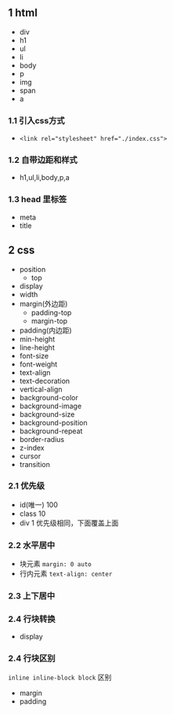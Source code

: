## 1 html
- div
- h1
- ul
- li
- body
- p
- img
- span
- a

### 1.1 引入css方式
- `<link rel="stylesheet" href="./index.css">`
### 1.2 自带边距和样式
- h1,ul,li,body,p,a
### 1.3 head 里标签
- meta
- title
## 2 css
- position
    - top
- display
- width
- margin(外边距)
    - padding-top
    - margin-top
- padding(内边距)
- min-height
- line-height
- font-size
- font-weight
- text-align
- text-decoration
- vertical-align
- background-color
- background-image
- background-size
- background-position
- background-repeat
- border-radius
- z-index
- cursor
- transition

### 2.1 优先级
- id(唯一) 100
- class 10
- div 1
优先级相同，下面覆盖上面

### 2.2 水平居中
- 块元素 `margin: 0 auto`
- 行内元素 `text-align: center`

### 2.3 上下居中
### 2.4 行块转换
 - display
### 2.4 行块区别
`inline inline-block block` 区别
- margin
- padding

